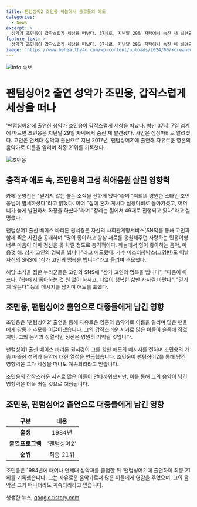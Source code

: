 ```yaml
---
title: 팬텀싱어2 조민웅 하늘에서 동료들의 애도
categories:
  - News
excerpt: >
  성악가 조민웅이 갑작스럽게 세상을 떠났다. 37세로, 지난달 29일 자택에서 숨진 채 발견되었으며, 사인은 심장마비로 알려졌다. 연세대 성악과 출신으로 팬텀싱어2에 출연해 이름을 알리며 최종 21위를 기록했던 그의 갑작스러운 비보에 동료 가수들과 팬들이 애도의 뜻을 전했다. #조민웅 #팬텀싱어2 #성악가 #애도
feature_text: >
  성악가 조민웅이 갑작스럽게 세상을 떠났다. 37세로, 지난달 29일 자택에서 숨진 채 발견되었으며, 사인은 심장마비로 알려졌다. 연세대 성악과 출신으로 팬텀싱어2에 출연해 이름을 알리며 최종 21위를 기록했던 그의 갑작스러운 비보에 동료 가수들과 팬들이 애도의 뜻을 전했다. #조민웅 #팬텀싱어2 #성악가 #애도
image: 'https://www.behealthy4u.com/wp-content/uploads/2024/06/koreanews.jpg'
---
```


<p><img src="https://www.behealthy4u.com/wp-content/uploads/2024/06/koreanews.jpg" alt="info 속보" /></p>

<h1 data-ke-size="size26">팬텀싱어2 출연 성악가 조민웅, 갑작스럽게 세상을 떠나</h1>

<p data-ke-size="size16">'팬텀싱어2'에 출연한 성악가 조민웅이 갑작스럽게 세상을 떠났다. 향년 37세. 7일 업계에 따르면 조민웅은 지난달 29일 자택에서 숨진 채 발견됐다. 사인은 심장마비로 알려졌다. 고인은 연세대 성악과 출신으로 지난 2017년  '팬텀싱어2'에 출연해 자유로운 영혼의 음악가로 이름을 알리며 최종 21위를 기록했다.</p>

<p><img class="fr-dib" src="조민웅 이미지 링크" alt="조민웅"></p>

<h2 data-ke-size="size26">충격과 애도 속, 조민웅의 고생 최애응원 살린 영향력</h2>

<p data-ke-size="size16">카페 운영진은 "믿기지 않는 슬픈 소식을 전하게 됐다"라며 "저희의 영원한 스타인 조민웅님이 별세하셨다"라고 밝혔다. 이어 "집에 혼자 계시다 심장마비로 돌아가셨고, 어머니가 늦게 발견하셔 화장을 하셨다"라며 "장례는 절에서 49재로 진행되고 있다"라고 설명했다.</p>

<p data-ke-size="size16">팬텀싱어1 출신 베이스 바리톤 권서경은 자신의 사회관계망서비스(SNS)를 통해 고인과 함께 찍은 사진을 공개하며 "많이 좋아하고 항상 서로를 응원해주던 사랑하는 민웅이형. 너무 마음이 아파 정신을 못 차릴 정도로 충격적이다. 하늘에서 형이 좋아하는 음악, 마음껏 해. 삼가 고인의 명복을 빕니다"라고 애도했다. 가수 미스터붐박스(고영빈)도 이날 자신의 SNS에 "삼가 고인의 명복을 빕니다"라고 올리며 추모했다.</p>

<p data-ke-size="size16">해당 소식을 접한 누리꾼들은 고인의 SNS에 "삼가 고인의 명복을 빕니다", "마음이 아프다. 하늘에서 좋아하는 것 원 없이 하시고, 더없이 행복한 삶만 사시길 바란다", "믿기지 않는다" 등의 메시지를 남기며 애도를 표했다.</p>

<h2 data-ke-size="size26">조민웅, 팬텀싱어2 출연으로 대중들에게 남긴 영향</h2>

<p data-ke-size="size16">조민웅은 '팬텀싱어2' 출연을 통해 자유로운 영혼의 음악가로 이름을 알리며 많은 팬들에게 감동과 추모를 이끌어냈습니다. 그의 갑작스러운 서거로 많은 이들이 슬픔에 잠겼지만, 그의 음악과 정열적인 정신은 영원히 기억될 것입니다.</p>

<p data-ke-size="size16">팬텀싱어1 출신 베이스 바리톤 권서경이 그를 향한 애도의 메시지를 전하며 조민웅의 가슴 따뜻한 성격과 음악에 대한 열정을 언급했습니다. 조민웅이 팬텀싱어2를 통해 남긴 영향력은 그가 세상을 떠나도 계속되리라고 믿습니다.</p>

<p data-ke-size="size16">조민웅의 갑작스러운 서거로 많은 이들이 안타까워했지만, 이를 통해 그의 음악이 남긴 영향력은 더욱 커질 것으로 예상됩니다.</p>

<h2 data-ke-size="size26">조민웅, 팬텀싱어2 출연으로 대중들에게 남긴 영향</h2>

<table>
    <thead>
        <tr>
            <td style="text-align: center; height: 17px;"><b>구분</b></td>
            <td style="text-align: center; height: 17px;"><b>내용</b></td>
        </tr>
    </thead>
    <tbody>
        <tr>
            <td style="text-align: center; height: 17px;"><b>출생</b></td>
            <td style="text-align: center; height: 17px;">1984년</td>
        </tr>
        <tr>
            <td style="text-align: center; height: 17px;"><b>출연프로그램</b></td>
            <td style="text-align: center; height: 17px;">'팬텀싱어2'</td>
        </tr>
        <tr>
            <td style="text-align: center; height: 17px;"><b>순위</b></td>
            <td style="text-align: center; height: 17px;">최종 21위</td>
        </tr>
    </tbody>
</table>

<p data-ke-size="size16">조민웅은 1984년에 태어나 연세대 성악과를 졸업한 뒤 '팬텀싱어2'에 출연하여 최종 21위를 기록했습니다. 그는 자유로운 음악가로서 많은 이들에게 영감을 주었으며, 그의 음악은 그가 떠나더라도 계속되리라고 믿습니다.</p>
생생한 뉴스, <a href="https://qoogle.tistory.com" rel="dofollow">qoogle.tistory.com</a>


